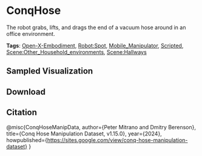 # ConqHose

The robot grabs, lifts, and drags the end of a vacuum hose around in an office environment.

**Tags**: [Open-X-Embodiment](https://github.com/youliangtan/oxe_contrib/tree/main/pages/tags/Open-X-Embodiment.md), [Robot:Spot](https://github.com/youliangtan/oxe_contrib/tree/main/pages/tags/Robot:Spot.md), [Mobile_Manipulator](https://github.com/youliangtan/oxe_contrib/tree/main/pages/tags/Mobile_Manipulator.md), [Scripted](https://github.com/youliangtan/oxe_contrib/tree/main/pages/tags/Scripted.md), [Scene:Other_Household_environments](https://github.com/youliangtan/oxe_contrib/tree/main/pages/tags/Scene:Other_Household_environments.md), [Scene:Hallways](https://github.com/youliangtan/oxe_contrib/tree/main/pages/tags/Scene:Hallways.md)

## Sampled Visualization



## Download



## Citation

@misc{ConqHoseManipData,
author={Peter Mitrano and Dmitry Berenson},
title={Conq Hose Manipulation Dataset, v1.15.0},
year={2024},
howpublished={https://sites.google.com/view/conq-hose-manipulation-dataset}
}